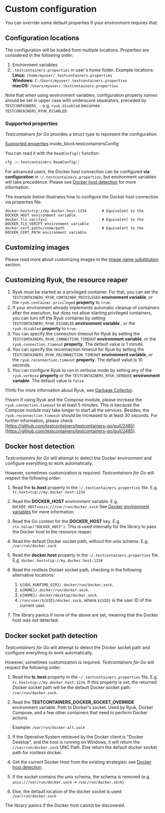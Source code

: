 # Custom configuration

You can override some default properties if your environment requires that.

## Configuration locations
The configuration will be loaded from multiple locations. Properties are considered in the following order:

1. Environment variables
2. `.testcontainers.properties` in user's home folder. Example locations:  
**Linux:** `/home/myuser/.testcontainers.properties`  
**Windows:** `C:/Users/myuser/.testcontainers.properties`  
**macOS:** `/Users/myuser/.testcontainers.properties`

Note that when using environment variables, configuration property names should be set in upper 
case with underscore separators, preceded by `TESTCONTAINERS_` - e.g. `ryuk.disabled` becomes 
`TESTCONTAINERS_RYUK_DISABLED`.

### Supported properties

_Testcontainers for Go_ provides a struct type to represent the configuration:

<!--codeinclude-->
[Supported properties](../../internal/config/config.go) inside_block:testcontainersConfig
<!--/codeinclude-->

You can read it with the `ReadConfig()` function:

```go
cfg := testcontainers.ReadConfig()
```

For advanced users, the Docker host connection can be configured **via configuration** in `~/.testcontainers.properties`, but environment variables will take precedence.
Please see [Docker host detection](#docker-host-detection) for more information.

The example below illustrates how to configure the Docker host connection via properties file:

```properties
docker.host=tcp://my.docker.host:1234       # Equivalent to the DOCKER_HOST environment variable.
docker.tls.verify=1                         # Equivalent to the DOCKER_TLS_VERIFY environment variable
docker.cert.path=/some/path                 # Equivalent to the DOCKER_CERT_PATH environment variable
```

## Customizing images

Please read more about customizing images in the [Image name substitution](image_name_substitution.md) section.

## Customizing Ryuk, the resource reaper

1. Ryuk must be started as a privileged container. For that, you can set the `TESTCONTAINERS_RYUK_CONTAINER_PRIVILEGED` **environment variable**, or the  `ryuk.container.privileged` **property** to `true`.
1. If your environment already implements automatic cleanup of containers after the execution,
but does not allow starting privileged containers, you can turn off the Ryuk container by setting
`TESTCONTAINERS_RYUK_DISABLED` **environment variable** , or the  `ryuk.disabled` **property** to `true`.
1. You can specify the connection timeout for Ryuk by setting the `TESTCONTAINERS_RYUK_CONNECTION_TIMEOUT` **environment variable**, or the `ryuk.connection.timeout` **property**. The default value is 1 minute.
1. You can specify the reconnection timeout for Ryuk by setting the `TESTCONTAINERS_RYUK_RECONNECTION_TIMEOUT` **environment variable**, or the `ryuk.reconnection.timeout` **property**. The default value is 10 seconds.
1. You can configure Ryuk to run in verbose mode by setting any of the `ryuk.verbose` **property** or the `TESTCONTAINERS_RYUK_VERBOSE` **environment variable**. The default value is `false`.

!!!info
    For more information about Ryuk, see [Garbage Collector](garbage_collector.md).

!!!warn
    If using Ryuk and the Compose module, please increase the `ryuk.connection.timeout` to at least 5 minutes.
    This is because the Compose module may take longer to start all the services. Besides, the `ryuk.reconnection.timeout`
    should be increased to at least 30 seconds. For further information, please check [https://github.com/testcontainers/testcontainers-go/pull/2485](https://github.com/testcontainers/testcontainers-go/pull/2485).

## Docker host detection

_Testcontainers for Go_ will attempt to detect the Docker environment and configure everything to work automatically.

However, sometimes customization is required. _Testcontainers for Go_ will respect the following order:

1. Read the **tc.host** property in the `~/.testcontainers.properties` file. E.g. `tc.host=tcp://my.docker.host:1234`

2. Read the **DOCKER_HOST** environment variable. E.g. `DOCKER_HOST=unix:///var/run/docker.sock`
See [Docker environment variables](https://docs.docker.com/engine/reference/commandline/cli/#environment-variables) for more information.

3. Read the Go context for the **DOCKER_HOST** key. E.g. `ctx.Value("DOCKER_HOST")`. This is used internally for the library to pass the Docker host to the resource reaper.

4. Read the default Docker socket path, without the unix schema. E.g. `/var/run/docker.sock`

5. Read the **docker.host** property in the `~/.testcontainers.properties` file. E.g. `docker.host=tcp://my.docker.host:1234`

6. Read the rootless Docker socket path, checking in the following alternative locations:
    1. `${XDG_RUNTIME_DIR}/.docker/run/docker.sock`.
    2. `${HOME}/.docker/run/docker.sock`.
    3. `${HOME}/.docker/desktop/docker.sock`.
    4. `/run/user/${UID}/docker.sock`, where `${UID}` is the user ID of the current user.

7. The library panics if none of the above are set, meaning that the Docker host was not detected.

## Docker socket path detection

_Testcontainers for Go_ will attempt to detect the Docker socket path and configure everything to work automatically.

However, sometimes customization is required. _Testcontainers for Go_ will respect the following order:

1. Read the **tc.host** property in the `~/.testcontainers.properties` file. E.g. `tc.host=tcp://my.docker.host:1234`. If this property is set, the returned Docker socket path
will be the default Docker socket path: `/var/run/docker.sock`.

2. Read the **TESTCONTAINERS_DOCKER_SOCKET_OVERRIDE** environment variable.
Path to Docker's socket. Used by Ryuk, Docker Compose, and a few other containers that need to perform Docker actions.  

    Example: `/var/run/docker-alt.sock`

3. If the Operative System retrieved by the Docker client is "Docker Desktop", and the host is running on Windows, it will return the `//var/run/docker.sock` UNC Path. Else return the default docker socket path for rootless docker.

4. Get the current Docker Host from the existing strategies: see [Docker host detection](#docker-host-detection).

5. If the socket contains the unix schema, the schema is removed (e.g. `unix:///var/run/docker.sock` -> `/var/run/docker.sock`)

6. Else, the default location of the docker socket is used: `/var/run/docker.sock`

The library panics if the Docker host cannot be discovered.
